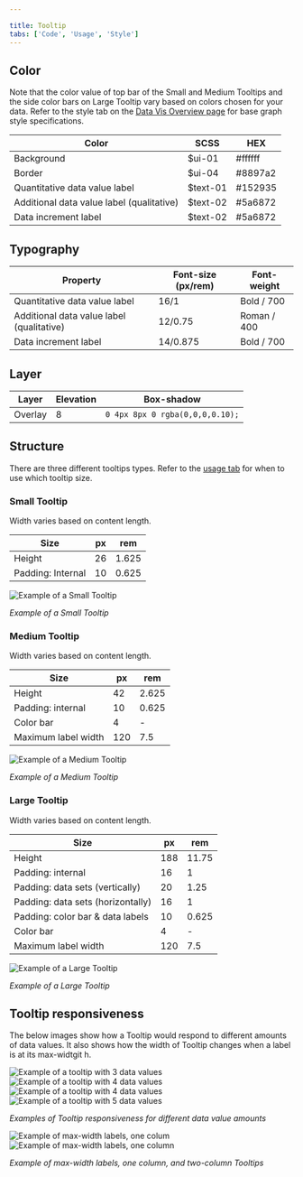 ```yaml
---

title: Tooltip
tabs: ['Code', 'Usage', 'Style']
---
```


## Color

Note that the color value of top bar of the Small and Medium Tooltips and the side color bars on Large Tooltip vary based on colors chosen for your data. Refer to the style tab on the [Data Vis Overview page](/data-visualization/overview/colors) for base graph style specifications.

| Color                                     | SCSS     | HEX     |
| ----------------------------------------- | -------- | ------- |
| Background                                | $ui-01   | #ffffff |
| Border                                    | $ui-04   | #8897a2 |
| Quantitative data value label             | $text-01 | #152935 |
| Additional data value label (qualitative) | $text-02 | #5a6872 |
| Data increment label                      | $text-02 | #5a6872 |

## Typography

| Property                                  | Font-size (px/rem) | Font-weight |
| ----------------------------------------- | ------------------ | ----------- |
| Quantitative data value label             | 16/1               | Bold / 700  |
| Additional data value label (qualitative) | 12/0.75            | Roman / 400 |
| Data increment label                      | 14/0.875           | Bold / 700  |

## Layer

| Layer   | Elevation | Box-shadow                      |
| ------- | --------- | ------------------------------- |
| Overlay | 8         | `0 4px 8px 0 rgba(0,0,0,0.10);` |

## Structure

There are three different tooltips types. Refer to the [usage tab](/data-visualization/tooltip/usage) for when to use which tooltip size.

### Small Tooltip

Width varies based on content length.

| Size              | px  | rem   |
| ----------------- | --- | ----- |
| Height            | 26  | 1.625 |
| Padding: Internal | 10  | 0.625 |

<div class="image-component">
    <img src="images/style-tooltip-1.png" alt="Example of a Small Tooltip" />
</div>

_Example of a Small Tooltip_

### Medium Tooltip

Width varies based on content length.

| Size                | px  | rem   |
| ------------------- | --- | ----- |
| Height              | 42  | 2.625 |
| Padding: internal   | 10  | 0.625 |
| Color bar           | 4   | -     |
| Maximum label width | 120 | 7.5   |

<div class="image-component">
    <img src="images/style-tooltip-2.png" alt="Example of a Medium Tooltip" />
</div>

_Example of a Medium Tooltip_

### Large Tooltip

Width varies based on content length.

| Size                              | px  | rem   |
| --------------------------------- | --- | ----- |
| Height                            | 188 | 11.75 |
| Padding: internal                 | 16  | 1     |
| Padding: data sets (vertically)   | 20  | 1.25  |
| Padding: data sets (horizontally) | 16  | 1     |
| Padding: color bar & data labels  | 10  | 0.625 |
| Color bar                         | 4   | -     |
| Maximum label width               | 120 | 7.5   |

<grid-wrapper>
<div class="image-component">
    <img src="images/style-tooltip-3.png" alt="Example of a Large Tooltip" />
</div>
</grid-wrapper>

_Example of a Large Tooltip_

## Tooltip responsiveness

The below images show how a Tooltip would respond to different amounts of data values. It also shows how the width of Tooltip changes when a label is at its max-widtgit h.

<grid-wrapper>
<div class="image-grid">
  <div>
   <img src="images/style-tooltip-4.png" alt="Example of a tooltip with 3 data values"/>
  </div>
  <div>
    <img src="images/style-tooltip-5.png" alt="Example of a tooltip with 4 data values"/>
  </div>
  <div>
    <img src="images/style-tooltip-6.png" alt="Example of a tooltip with 4 data values"/>
  </div>
  <div>
    <img src="images/style-tooltip-3.png" alt="Example of a tooltip with 5 data values"/>
  </div>
</div>
</grid-wrapper>

_Examples of Tooltip responsiveness for different data value amounts_

<grid-wrapper>
<div class="image-grid">
  <div>
    <img src="images/style-tooltip-7.png" alt="Example of max-width labels, one colum"/>
  </div>
  <div>
    <img src="images/style-tooltip-8.png" alt="Example of max-width labels, one column"/>
  </div>
</div>
</grid-wrapper>

_Example of max-width labels, one column, and two-column Tooltips_
